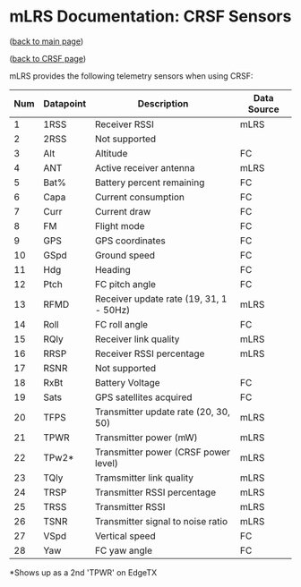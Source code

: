 # mLRS Documentation: CRSF Sensors #

([back to main page](../README.md))

([back to CRSF page](CRSF.md))

mLRS provides the following telemetry sensors when using CRSF:

Num | Datapoint   | Description                                                             | Data Source |
--- | ----------- | ----------------------------------------------------------------------- | ----------- |
1   | 1RSS        | Receiver RSSI                                                           | mLRS        |
2   | 2RSS        | Not supported                                                           |             |
3   | Alt         | Altitude                                                                | FC          |
4   | ANT         | Active receiver antenna                                                 | mLRS        |
5   | Bat%        | Battery percent remaining                                               | FC          |
6   | Capa        | Current consumption                                                     | FC          |
7   | Curr        | Current draw                                                            | FC          |
8   | FM          | Flight mode                                                             | FC          |
9   | GPS         | GPS coordinates                                                         | FC          |
10  | GSpd        | Ground speed                                                            | FC          |
11  | Hdg         | Heading                                                                 | FC          |
12  | Ptch        | FC pitch angle                                                          | FC          |
13  | RFMD        | Receiver update rate (19, 31, 1 - 50Hz)                                 | mLRS        |
14  | Roll        | FC roll angle                                                           | FC          |
15  | RQly        | Receiver link quality                                                   | mLRS        |
16  | RRSP        | Receiver RSSI percentage                                                | mLRS        |
17  | RSNR        | Not supported                                                           |             |
18  | RxBt        | Battery Voltage                                                         | FC          |
19  | Sats        | GPS satellites acquired                                                 | FC          |
20  | TFPS        | Transmitter update rate (20, 30, 50)                                    | mLRS        |
21  | TPWR        | Transmitter power (mW)                                                  | mLRS        |
22  | TPw2*       | Transmitter power (CRSF power level)                                    | mLRS        |
23  | TQly        | Tramsmitter link quality                                                | mLRS        |
24  | TRSP        | Transmitter RSSI percentage                                             | mLRS        |
25  | TRSS        | Transmitter RSSI                                                        | mLRS        |
26  | TSNR        | Transmitter signal to noise ratio                                       | mLRS        |
27  | VSpd        | Vertical speed                                                          | FC          |
28  | Yaw         | FC yaw angle                                                            | FC          |

\*Shows up as a 2nd 'TPWR' on EdgeTX
